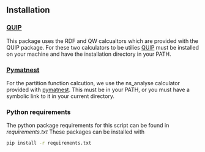 ## Installation

### [QUIP](https://github.com/libAtoms/QUIP)
This package uses the RDF and QW calcualtors which are provided with the QUIP package.
For these two calculators to be utilies [QUIP](https://github.com/libAtoms/QUIP) must be installed on your machine and have the installation directory in your PATH.

### [Pymatnest](https://github.com/libAtoms/pymatnest)
For the partition function calcution, we use the ns_analyse calculator provided with [pymatnest](https://github.com/libAtoms/pymatnest).
This must be in your PATH, or you must have a symbolic link to it in your current directory.

### Python requirements
The python package requirements for this script can be found in *requirements.txt*
These packages can be installed with
```bash
pip install -r requirements.txt
```